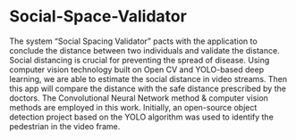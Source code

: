 # Social-Space-Validator
The system “Social Spacing Validator” pacts with the application to conclude the distance between two individuals and validate the distance.
Social distancing is crucial for preventing the spread of disease. Using computer vision technology
built on Open CV and YOLO-based deep learning, we are able to estimate the social distance in video
streams. Then this app will compare the distance with the safe distance prescribed by the
doctors. The Convolutional Neural Network method & computer vision methods are
employed in this work. Initially, an open-source object detection project based on the
YOLO algorithm was used to identify the pedestrian in the video frame.

